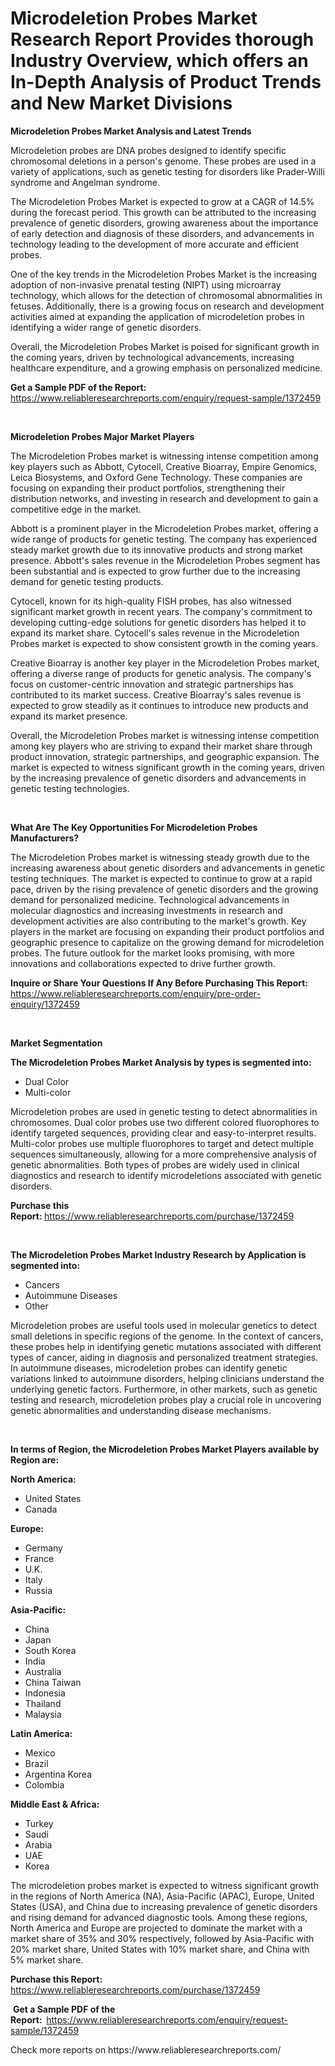 <p><h1>Microdeletion Probes Market Research Report Provides thorough Industry Overview, which offers an In-Depth Analysis of Product Trends and New Market Divisions</h1></p><p><strong>Microdeletion Probes Market Analysis and Latest Trends</strong></p>
<p><p>Microdeletion probes are DNA probes designed to identify specific chromosomal deletions in a person's genome. These probes are used in a variety of applications, such as genetic testing for disorders like Prader-Willi syndrome and Angelman syndrome.</p><p>The Microdeletion Probes Market is expected to grow at a CAGR of 14.5% during the forecast period. This growth can be attributed to the increasing prevalence of genetic disorders, growing awareness about the importance of early detection and diagnosis of these disorders, and advancements in technology leading to the development of more accurate and efficient probes.</p><p>One of the key trends in the Microdeletion Probes Market is the increasing adoption of non-invasive prenatal testing (NIPT) using microarray technology, which allows for the detection of chromosomal abnormalities in fetuses. Additionally, there is a growing focus on research and development activities aimed at expanding the application of microdeletion probes in identifying a wider range of genetic disorders.</p><p>Overall, the Microdeletion Probes Market is poised for significant growth in the coming years, driven by technological advancements, increasing healthcare expenditure, and a growing emphasis on personalized medicine.</p></p>
<p><strong>Get a Sample PDF of the Report:&nbsp;</strong> <a href="https://www.reliableresearchreports.com/enquiry/request-sample/1372459">https://www.reliableresearchreports.com/enquiry/request-sample/1372459</a></p>
<p>&nbsp;</p>
<p><strong>Microdeletion Probes Major Market Players</strong></p>
<p><p>The Microdeletion Probes market is witnessing intense competition among key players such as Abbott, Cytocell, Creative Bioarray, Empire Genomics, Leica Biosystems, and Oxford Gene Technology. These companies are focusing on expanding their product portfolios, strengthening their distribution networks, and investing in research and development to gain a competitive edge in the market.</p><p>Abbott is a prominent player in the Microdeletion Probes market, offering a wide range of products for genetic testing. The company has experienced steady market growth due to its innovative products and strong market presence. Abbott's sales revenue in the Microdeletion Probes segment has been substantial and is expected to grow further due to the increasing demand for genetic testing products.</p><p>Cytocell, known for its high-quality FISH probes, has also witnessed significant market growth in recent years. The company's commitment to developing cutting-edge solutions for genetic disorders has helped it to expand its market share. Cytocell's sales revenue in the Microdeletion Probes market is expected to show consistent growth in the coming years.</p><p>Creative Bioarray is another key player in the Microdeletion Probes market, offering a diverse range of products for genetic analysis. The company's focus on customer-centric innovation and strategic partnerships has contributed to its market success. Creative Bioarray's sales revenue is expected to grow steadily as it continues to introduce new products and expand its market presence.</p><p>Overall, the Microdeletion Probes market is witnessing intense competition among key players who are striving to expand their market share through product innovation, strategic partnerships, and geographic expansion. The market is expected to witness significant growth in the coming years, driven by the increasing prevalence of genetic disorders and advancements in genetic testing technologies.</p></p>
<p>&nbsp;</p>
<p><strong>What Are The Key Opportunities For Microdeletion Probes Manufacturers?</strong></p>
<p><p>The Microdeletion Probes market is witnessing steady growth due to the increasing awareness about genetic disorders and advancements in genetic testing techniques. The market is expected to continue to grow at a rapid pace, driven by the rising prevalence of genetic disorders and the growing demand for personalized medicine. Technological advancements in molecular diagnostics and increasing investments in research and development activities are also contributing to the market's growth. Key players in the market are focusing on expanding their product portfolios and geographic presence to capitalize on the growing demand for microdeletion probes. The future outlook for the market looks promising, with more innovations and collaborations expected to drive further growth.</p></p>
<p><strong>Inquire or Share Your Questions If Any Before Purchasing This Report:</strong> <a href="https://www.reliableresearchreports.com/enquiry/pre-order-enquiry/1372459">https://www.reliableresearchreports.com/enquiry/pre-order-enquiry/1372459</a></p>
<p>&nbsp;</p>
<p><strong>Market Segmentation</strong></p>
<p><strong>The Microdeletion Probes Market Analysis by types is segmented into:</strong></p>
<p><ul><li>Dual Color</li><li>Multi-color</li></ul></p>
<p><p>Microdeletion probes are used in genetic testing to detect abnormalities in chromosomes. Dual color probes use two different colored fluorophores to identify targeted sequences, providing clear and easy-to-interpret results. Multi-color probes use multiple fluorophores to target and detect multiple sequences simultaneously, allowing for a more comprehensive analysis of genetic abnormalities. Both types of probes are widely used in clinical diagnostics and research to identify microdeletions associated with genetic disorders.</p></p>
<p><strong>Purchase this Report:&nbsp;</strong><a href="https://www.reliableresearchreports.com/purchase/1372459">https://www.reliableresearchreports.com/purchase/1372459</a></p>
<p>&nbsp;</p>
<p><strong>The Microdeletion Probes Market Industry Research by Application is segmented into:</strong></p>
<p><ul><li>Cancers</li><li>Autoimmune Diseases</li><li>Other</li></ul></p>
<p><p>Microdeletion probes are useful tools used in molecular genetics to detect small deletions in specific regions of the genome. In the context of cancers, these probes help in identifying genetic mutations associated with different types of cancer, aiding in diagnosis and personalized treatment strategies. In autoimmune diseases, microdeletion probes can identify genetic variations linked to autoimmune disorders, helping clinicians understand the underlying genetic factors. Furthermore, in other markets, such as genetic testing and research, microdeletion probes play a crucial role in uncovering genetic abnormalities and understanding disease mechanisms.</p></p>
<p>&nbsp;</p>
<p><strong>In terms of Region, the Microdeletion Probes Market Players available by Region are:</strong></p>
<p>
    <p> <strong> North America: </strong>
        <ul>
            <li>United States</li>
            <li>Canada</li>
        </ul>
        </p> 
    <p> <strong> Europe: </strong>
        <ul>
            <li>Germany</li>
            <li>France</li>
            <li>U.K.</li>
            <li>Italy</li>
            <li>Russia</li>
        </ul>
        </p> 
    <p> <strong> Asia-Pacific: </strong>
        <ul>
            <li>China</li>
            <li>Japan</li>
            <li>South Korea</li>
            <li>India</li>
            <li>Australia</li>
            <li>China Taiwan</li>
            <li>Indonesia</li>
            <li>Thailand</li>
            <li>Malaysia</li>
        </ul>
        </p> 
    <p> <strong> Latin America: </strong>
        <ul>
            <li>Mexico</li>
            <li>Brazil</li>
            <li>Argentina Korea</li>
            <li>Colombia</li>
        </ul>
        </p> 
    <p> <strong> Middle East & Africa: </strong>
        <ul>
            <li>Turkey</li>
            <li>Saudi</li>
            <li>Arabia</li>
            <li>UAE</li>
            <li>Korea</li>
        </ul>
    </p>
    </p>
<p><p>The microdeletion probes market is expected to witness significant growth in the regions of North America (NA), Asia-Pacific (APAC), Europe, United States (USA), and China due to increasing prevalence of genetic disorders and rising demand for advanced diagnostic tools. Among these regions, North America and Europe are projected to dominate the market with a market share of 35% and 30% respectively, followed by Asia-Pacific with 20% market share, United States with 10% market share, and China with 5% market share.</p></p>
<p><strong>Purchase this Report: </strong><a href="https://www.reliableresearchreports.com/purchase/1372459">https://www.reliableresearchreports.com/purchase/1372459</a></p>
<p>&nbsp;<strong>Get a Sample PDF of the Report:&nbsp;&nbsp;</strong><a href="https://www.reliableresearchreports.com/enquiry/request-sample/1372459">https://www.reliableresearchreports.com/enquiry/request-sample/1372459</a></p>
<p><strong></strong></p>
<p>Check more reports on https://www.reliableresearchreports.com/</p>